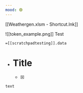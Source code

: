 ```yaml
---
mood: 🟢
---
```

[[Weathergen.xlsm - Shortcut.lnk]]


![[token_example.png]] Test

`=[[scratchpadtesting]].data`

- # Title
	- [x] 

```js
text
```
